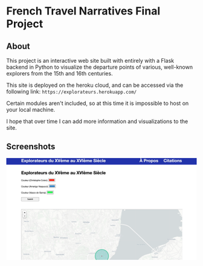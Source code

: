 # French Travel Narratives Final Project
## About
This project is an interactive web site built with entirely with a Flask backend in Python to visualize 
the departure points of various, well-known explorers from the 15th and 16th centuries.

This site is deployed on the heroku cloud, and can be accessed via the following link: `https://explorateurs.herokuapp.com/`

Certain modules aren't included, so at this time it is impossible to host on your local machine.

I hope that over time I can add more information and visualizations to the site. 

## Screenshots

![main_page](https://github.com/nthimothe/rlfr211-final/blob/main/screenshots/main_page.png)
